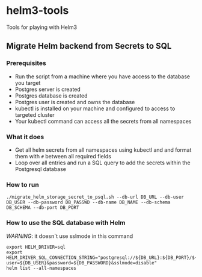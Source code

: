 # helm3-tools

Tools for playing with Helm3

## Migrate Helm backend from Secrets to SQL
### Prerequisites

* Run the script from a machine where you have access to the database you target
* Postgres server is created
* Postgres database is created
* Postgres user is created and owns the database
* kubectl is installed on your machine and configured to access to targeted cluster
* Your kubectl command can access all the secrets from all namespaces

### What it does

* Get all helm secrets from all namespaces using kubectl and and format them with `#` between all required fields
* Loop over all entries and run a SQL query to add the secrets within the Postgresql database

### How to run
```
./migrate_helm_storage_secret_to_psql.sh --db-url DB_URL --db-user DB_USER --db-password DB_PASSWD --db-name DB_NAME --db-schema DB_SCHEMA --db-port DB_PORT
```

### How to use the SQL database with Helm
*WARNING*: it doesn`t use sslmode in this command
```
export HELM_DRIVER=sql
export HELM_DRIVER_SQL_CONNECTION_STRING="postgresql://${DB_URL}:${DB_PORT}/${DB_NAME}?user=${DB_USER}&password=${DB_PASSWORD}&sslmode=disable"
helm list --all-namespaces
```
